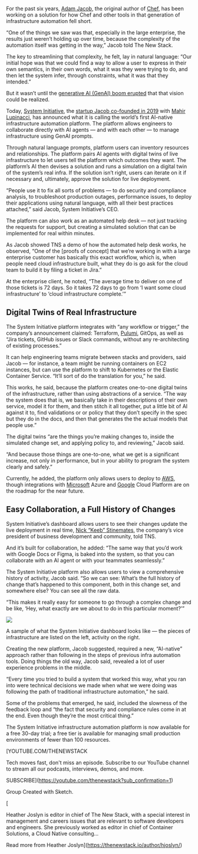 For the past six years, [Adam Jacob](https://www.linkedin.com/in/adamjacob/), the original author of [Chef](https://www.chef.io?utm_content=inline+mention), has been working on a solution for how Chef and other tools in that generation of infrastructure automation fell short.

“One of the things we saw was that, especially in the large enterprise, the results just weren’t holding up over time, because the complexity of the automation itself was getting in the way,” Jacob told The New Stack.

The key to streamlining that complexity, he felt, lay in natural language: “Our initial hope was that we could find a way to allow a user to express in their own semantics, in their own words, what it was they were trying to do, and then let the system infer, through constraints, what it was that they intended.”

But it wasn’t until the [generative AI (GenAI) boom erupted](https://thenewstack.io/generative-ai-is-just-the-beginning-heres-why-autonomous-ai-is-next/) that that vision could be realized.

Today, [System Initiative](https://www.systeminit.com/), the [startup Jacob co-founded in 2019](https://thenewstack.io/system-initiative-a-devops-makeover-by-ex-chef-adam-jacob/) with [Mahir Lupinacci](https://www.linkedin.com/in/mahirlupinacci/), has announced what it is calling the world’s first AI-native infrastructure automation platform. The platform allows engineers to collaborate directly with AI agents — and with each other — to manage infrastructure using GenAI prompts.

Through natural language prompts, platform users can inventory resources and relationships. The platform pairs AI agents with digital twins of live infrastructure to let users tell the platform which outcomes they want. The platform’s AI then devises a solution and runs a simulation on a digital twin of the system’s real infra. If the solution isn’t right, users can iterate on it if necessary and, ultimately, approve the solution for live deployment.

“People use it to fix all sorts of problems — to do security and compliance analysis, to troubleshoot production outages, performance issues, to deploy their applications using natural language, with all their best practices attached,” said Jacob, System Initiative’s CEO.

The platform can also work as an automated help desk — not just tracking the requests for support, but creating a simulated solution that can be implemented for real within minutes.

As Jacob showed TNS a demo of how the automated help desk works, he observed, “One of the [proofs of concept] that we’re working in with a large enterprise customer has basically this exact workflow, which is, when people need cloud infrastructure built, what they do is go ask for the cloud team to build it by filing a ticket in Jira.”

At the enterprise client, he noted, “The average time to deliver on one of those tickets is 72 days. So it takes 72 days to go from ‘I want some cloud infrastructure’ to ‘cloud infrastructure complete.’”

## Digital Twins of Real Infrastructure

The System Initiative platform integrates with “any workflow or trigger,” the company’s announcement claimed: Terraform, [Pulumi](https://www.pulumi.com?utm_content=inline+mention), GitOps, as well as “Jira tickets, GitHub issues or Slack commands, without any re-architecting of existing processes.”

It can help engineering teams migrate between stacks and providers, said Jacob — for instance, a team might be running containers on EC2 instances, but can use the platform to shift to Kubernetes or the Elastic Container Service. “It’ll sort of do the translation for you,” he said.

This works, he said, because the platform creates one-to-one digital twins of the infrastructure, rather than using abstractions of a service. “The way the system does that is, we basically take in their descriptions of their own service, model it for them, and then stitch it all together, put a little bit of AI against it to, find validations or or policy that they don’t specify in the spec but they do in the docs, and then that generates the the actual models that people use.”

The digital twins “are the things you’re making changes to, inside the simulated change set, and applying policy to, and reviewing,” Jacob said.

“And because those things are one-to-one, what we get is a significant increase, not only in performance, but in your ability to program the system clearly and safely.”

Currently, he added, the platform only allows users to deploy to [AWS](https://aws.amazon.com/?utm_content=inline+mention), though integrations with [Microsoft](https://news.microsoft.com/?utm_content=inline+mention) Azure and [Google](https://cloud.google.com/?utm_content=inline+mention) Cloud Platform are on the roadmap for the near future.

## Easy Collaboration, a Full History of Changes

System Initiative’s dashboard allows users to see their changes update the live deployment in real time, [Nick “Keeb” Stinemates](https://www.linkedin.com/in/nickstinemates/), the company’s vice president of business development and community, told TNS.

And it’s built for collaboration, he added: “The same way that you’d work with Google Docs or Figma, is baked into the system, so that you can collaborate with an AI agent or with your teammates seamlessly.”

The System Initiative platform also allows users to view a comprehensive history of activity, Jacob said. “So we can see: What’s the full history of change that’s happened to this component, both in this change set, and somewhere else? You can see all the raw data.

“This makes it really easy for someone to go through a complex change and be like, ‘Hey, what exactly are we about to do in this particular moment?’”

[![](https://cdn.thenewstack.io/media/2025/08/820bedeb-system-initiative-1024x576.png)](https://cdn.thenewstack.io/media/2025/08/820bedeb-system-initiative-1024x576.png)

A sample of what the System Initiative dashboard looks like — the pieces of infrastructure are listed on the left, activity on the right.

Creating the new platform, Jacob suggested, required a new, “AI-native” approach rather than following in the steps of previous infra automation tools. Doing things the old way, Jacob said, revealed a lot of user experience problems in the middle.

“Every time you tried to build a system that worked this way, what you ran into were technical decisions we made when what we were doing was following the path of traditional infrastructure automation,” he said.

Some of the problems that emerged, he said, included the slowness of the feedback loop and “the fact that security and compliance rules come in at the end. Even though they’re the most critical thing.”

The System Initiative infrastructure automation platform is now available for a free 30-day trial; a free tier is available for managing small production environments of fewer than 100 resources.

[YOUTUBE.COM/THENEWSTACK

Tech moves fast, don't miss an episode. Subscribe to our YouTube
channel to stream all our podcasts, interviews, demos, and more.

SUBSCRIBE](https://youtube.com/thenewstack?sub_confirmation=1)

Group
Created with Sketch.

[![]()

Heather Joslyn is editor in chief of The New Stack, with a special interest in management and careers issues that are relevant to software developers and engineers. She previously worked as editor in chief of Container Solutions, a Cloud Native consulting...

Read more from Heather Joslyn](https://thenewstack.io/author/hjoslyn/)